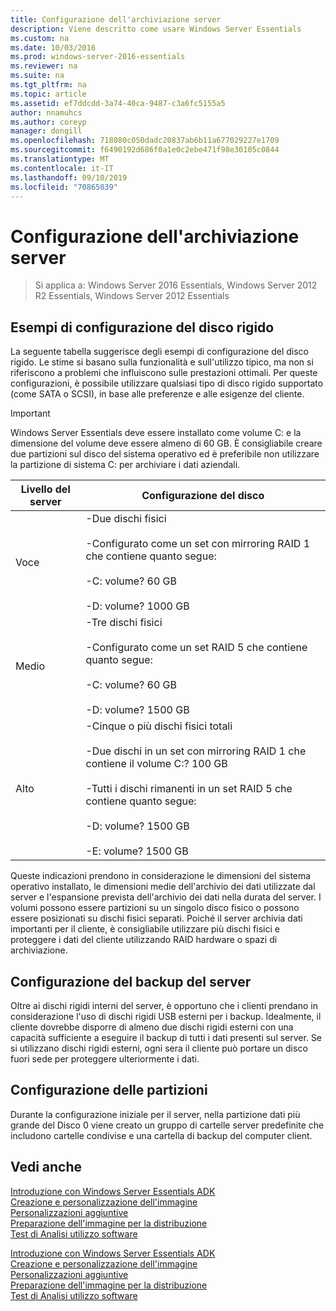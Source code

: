 ```yaml
---
title: Configurazione dell'archiviazione server
description: Viene descritto come usare Windows Server Essentials
ms.custom: na
ms.date: 10/03/2016
ms.prod: windows-server-2016-essentials
ms.reviewer: na
ms.suite: na
ms.tgt_pltfrm: na
ms.topic: article
ms.assetid: ef7ddcdd-3a74-40ca-9487-c3a6fc5155a5
author: nnamuhcs
ms.author: coreyp
manager: dongill
ms.openlocfilehash: 718080c050dadc20837ab6b11a677029227e1709
ms.sourcegitcommit: f6490192d686f0a1e0c2ebe471f98e30105c0844
ms.translationtype: MT
ms.contentlocale: it-IT
ms.lasthandoff: 09/10/2019
ms.locfileid: "70865039"
---
```

# <a name="configure-server-storage"></a>Configurazione dell'archiviazione server

>Si applica a: Windows Server 2016 Essentials, Windows Server 2012 R2 Essentials, Windows Server 2012 Essentials

## <a name="sample-hard-disk-configurations"></a>Esempi di configurazione del disco rigido  
 La seguente tabella suggerisce degli esempi di configurazione del disco rigido. Le stime si basano sulla funzionalità e sull'utilizzo tipico, ma non si riferiscono a problemi che influiscono sulle prestazioni ottimali. Per queste configurazioni, è possibile utilizzare qualsiasi tipo di disco rigido supportato (come SATA o SCSI), in base alle preferenze e alle esigenze del cliente.  
  
> [!IMPORTANT]
>   Windows Server Essentials deve essere installato come volume C: e la dimensione del volume deve essere almeno di 60 GB. È consigliabile creare due partizioni sul disco del sistema operativo ed è preferibile non utilizzare la partizione di sistema C: per archiviare i dati aziendali.  
  
|Livello del server|Configurazione del disco|  
|------------------|------------------------|  
|Voce|-Due dischi fisici<br /><br /> -Configurato come un set con mirroring RAID 1 che contiene quanto segue:<br /><br /> -C: volume? 60 GB<br /><br /> -D: volume? 1000 GB|  
|Medio|-Tre dischi fisici<br /><br /> -Configurato come un set RAID 5 che contiene quanto segue:<br /><br /> -C: volume? 60 GB<br /><br /> -D: volume? 1500 GB|  
|Alto|-Cinque o più dischi fisici totali<br /><br /> -Due dischi in un set con mirroring RAID 1 che contiene il volume C:? 100 GB<br /><br /> -Tutti i dischi rimanenti in un set RAID 5 che contiene quanto segue:<br /><br /> -D: volume? 1500 GB<br /><br /> -E: volume? 1500 GB|  
  
 Queste indicazioni prendono in considerazione le dimensioni del sistema operativo installato, le dimensioni medie dell'archivio dei dati utilizzate dal server e l'espansione prevista dell'archivio dei dati nella durata del server. I volumi possono essere partizioni su un singolo disco fisico o possono essere posizionati su dischi fisici separati. Poiché il server archivia dati importanti per il cliente, è consigliabile utilizzare più dischi fisici e proteggere i dati del cliente utilizzando RAID hardware o spazi di archiviazione.  
  
## <a name="configuring-your-server-backup"></a>Configurazione del backup del server  
 Oltre ai dischi rigidi interni del server, è opportuno che i clienti prendano in considerazione l'uso di dischi rigidi USB esterni per i backup. Idealmente, il cliente dovrebbe disporre di almeno due dischi rigidi esterni con una capacità sufficiente a eseguire il backup di tutti i dati presenti sul server. Se si utilizzano dischi rigidi esterni, ogni sera il cliente può portare un disco fuori sede per proteggere ulteriormente i dati.  
  
## <a name="partition-configuration"></a>Configurazione delle partizioni  
 Durante la configurazione iniziale per il server, nella partizione dati più grande del Disco 0 viene creato un gruppo di cartelle server predefinite che includono cartelle condivise e una cartella di backup del computer client.  
  
## <a name="see-also"></a>Vedi anche  

 [Introduzione con Windows Server Essentials ADK](Getting-Started-with-the-Windows-Server-Essentials-ADK.md)   
 [Creazione e personalizzazione dell'immagine](Creating-and-Customizing-the-Image.md)   
 [Personalizzazioni aggiuntive](Additional-Customizations.md)   
 [Preparazione dell'immagine per la distribuzione](Preparing-the-Image-for-Deployment.md)   
 [Test di Analisi utilizzo software](Testing-the-Customer-Experience.md)

 [Introduzione con Windows Server Essentials ADK](../install/Getting-Started-with-the-Windows-Server-Essentials-ADK.md)   
 [Creazione e personalizzazione dell'immagine](../install/Creating-and-Customizing-the-Image.md)   
 [Personalizzazioni aggiuntive](../install/Additional-Customizations.md)   
 [Preparazione dell'immagine per la distribuzione](../install/Preparing-the-Image-for-Deployment.md)   
 [Test di Analisi utilizzo software](../install/Testing-the-Customer-Experience.md)

